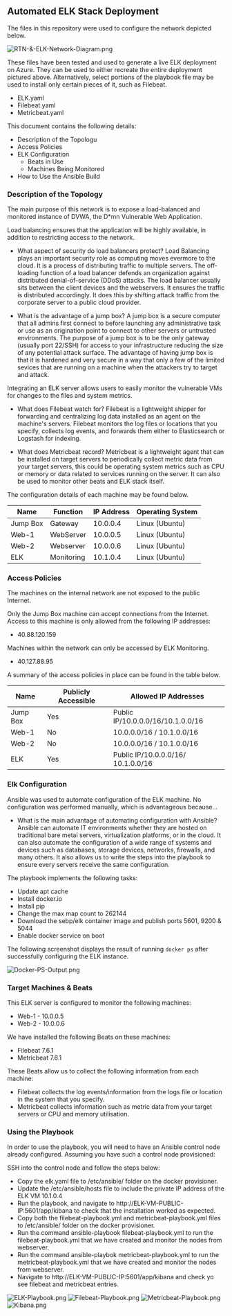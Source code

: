 ## Automated ELK Stack Deployment

The files in this repository were used to configure the network depicted below.

![RTN-&-ELK-Network-Diagram.png](./Images/RTN-&-ELK-Network-Diagram.png)

These files have been tested and used to generate a live ELK deployment on Azure. They can be used to either recreate the entire deployment pictured above. Alternatively, select portions of the playbook file may be used to install only certain pieces of it, such as Filebeat.

  - ELK.yaml
  - Filebeat.yaml
  - Metricbeat.yaml

This document contains the following details:
- Description of the Topologu
- Access Policies
- ELK Configuration
  - Beats in Use
  - Machines Being Monitored
- How to Use the Ansible Build


### Description of the Topology

The main purpose of this network is to expose a load-balanced and monitored instance of DVWA, the D*mn Vulnerable Web Application.

Load balancing ensures that the application will be highly available, in addition to restricting access to the network.
- What aspect of security do load balancers protect?
Load Balancing plays an important security role as computing moves evermore to the cloud. It is a process of distributing traffic to multiple servers. The off-loading function of a load balancer defends an organization against distributed denial-of-service (DDoS) attacks. The load balancer usually sits between the client devices and the webservers. It ensures the traffic is distributed accordingly. It does this by shifting attack traffic from the corporate server to a public cloud provider.

- What is the advantage of a jump box? 
A jump box is a secure computer that all admins first connect to before launching any administrative task or use as an origination point to connect to other servers or untrusted environments. The purpose of a jump box is to be the only gateway (usually port 22/SSH) for access to your infrastructure reducing the size of any potential attack surface. The advantage of having jump box is that it is hardened and very secure in a way that only a few of the limited sevices that are running on a machine when the attackers try to target and attack. 

Integrating an ELK server allows users to easily monitor the vulnerable VMs for changes to the files and system metrics.
- What does Filebeat watch for?
Filebeat is a lightweight shipper for forwarding and centralizing log data installed as an agent on the machine's servers. Filebeat monitors the log files or locations that you specify, collects log events, and forwards them either to Elasticsearch or Logstash for indexing.

- What does Metricbeat record?
Metricbeat is a lightweight agent that can be installed on target servers to periodically collect metric data from your target servers, this could be operating system metrics such as CPU or memory or data related to services running on the server. It can also be used to monitor other beats and ELK stack itself.

The configuration details of each machine may be found below.

| Name     | Function | IP Address | Operating System |
|----------|----------|------------|------------------|
| Jump Box |Gateway   | 10.0.0.4   | Linux (Ubuntu)   |
| Web-1    |WebServer | 10.0.0.5   | Linux (Ubuntu)   |
| Web-2    |Webserver | 10.0.0.6   | Linux (Ubuntu)   |
| ELK      |Monitoring| 10.1.0.4   | Linux (Ubuntu)   |

### Access Policies

The machines on the internal network are not exposed to the public Internet. 

Only the Jump Box machine can accept connections from the Internet. Access to this machine is only allowed from the following IP addresses:
- 40.88.120.159

Machines within the network can only be accessed by ELK Monitoring.
- 40.127.88.95

A summary of the access policies in place can be found in the table below.

| Name    | Publicly Accessible  |       Allowed IP Addresses      |         
|----------|---------------------|---------------------------------|
| Jump Box | Yes                 |Public IP/10.0.0.0/16/10.1.0.0/16|
| Web-1    | No                  |10.0.0.0/16 / 10.1.0.0/16        |
| Web-2    | No                  |10.0.0.0/16 / 10.1.0.0/16        |
| ELK      | Yes                 |Public IP/10.0.0.0/16/ 10.1.0.0/16|
### Elk Configuration

Ansible was used to automate configuration of the ELK machine. No configuration was performed manually, which is advantageous because...
- What is the main advantage of automating configuration with Ansible?
Ansible can automate IT environments whether they are hosted on traditional bare metal servers, virtualization platforms, or in the cloud. It can also automate the configuration of a wide range of systems and devices such as databases, storage devices, networks, firewalls, and many others. It also allows us to write the steps into the playbook to ensure every servers receive the same configuration.

The playbook implements the following tasks:
- Update apt cache
- Install docker.io
- Install pip
- Change the max map count to 262144
- Download the sebp/elk container image and publish ports 5601, 9200 & 5044
- Enable docker service on boot

The following screenshot displays the result of running `docker ps` after successfully configuring the ELK instance.

![Docker-PS-Output.png](./Images/Docker-PS-Output.png)

### Target Machines & Beats
This ELK server is configured to monitor the following machines:
- Web-1 - 10.0.0.5
- Web-2 - 10.0.0.6

We have installed the following Beats on these machines:
- Filebeat 7.6.1
- Metricbeat 7.6.1

These Beats allow us to collect the following information from each machine:
- Filebeat collects the log events/information from the logs file or location in the system that you specify. 
- Metricbeat collects information such as metric data from your target servers or CPU and memory utilisation.

### Using the Playbook
In order to use the playbook, you will need to have an Ansible control node already configured. Assuming you have such a control node provisioned: 

SSH into the control node and follow the steps below:
- Copy the elk.yaml file to /etc/ansible/ folder on the docker provisioner.
- Update the /etc/ansible/hosts file to include the private IP address of the ELK VM 10.1.0.4
- Run the playbook, and navigate to http://ELK-VM-PUBLIC-IP:5601/app/kibana to check that the installation worked as expected.
- Copy both the filebeat-playbook.yml and metricbeat-playbook.yml files to /etc/ansible/ folder on the docker provisioner.
- Run the command ansible-playbook filebeat-playbook.yml to run the filebeat-playbook.yml that we have created and monitor the nodes from webserver.
- Run the command ansible-playbok metricbeat-playbook.yml to run the metricbeat-playbook.yml that we have created and monitor the nodes from webserver.
- Navigate to http://ELK-VM-PUBLIC-IP:5601/app/kibana and check yo see filebeat and metricbeat entries.

![ELK-Playbook.png](./Images/ELK-Playbook.png)
![Filebeat-Playbook.png](./Images/Filebeat-Playbook.png)
![Metricbeat-Playbook.png](./Images/Metricbeat-Playbook.png)
![Kibana.png](./Images/Kibana.png)